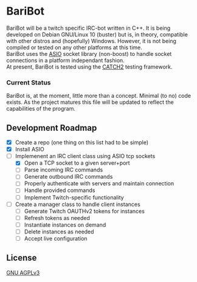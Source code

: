 # BariBot
BariBot will be a twitch specific IRC-bot written in C++.  It is being developed on Debian GNU/Linux 10 (buster) but is, in theory, compatible with other distros and (hopefully) Windows.  However, it is not being compiled or tested on any other platforms at this time.  
BariBot uses the [ASIO](https://think-async.com/Asio/index.html) socket library (non-boost) to handle socket connections in a platform independant fashion.  
At present, BariBot is tested using the [CATCH2](https://github.com/catchorg/Catch2) testing framework.  

### Current Status
BariBot is, at the moment, little more than a concept.  Minimal (to no) code exists.  As the project matures this file will be updated to reflect the capabilities of the program.

## Development Roadmap
- [X] Create a repo (one thing on this list had to be simple)
- [X] Install ASIO
- [ ] Implemenent an IRC client class using ASIO tcp sockets
  - [X] Open a TCP socket to a given server+port
  - [ ] Parse incoming IRC commands
  - [ ] Generate outbound IRC commands
  - [ ] Properly authenticate with servers and maintain connection
  - [ ] Handle provided commands
  - [ ] Implement Twitch-specific functionality
- [ ] Create a manager class to handle client instances
  - [ ] Generate Twitch OAUTHv2 tokens for instances
  - [ ] Refresh tokens as needed
  - [ ] Instantiate instances on demand
  - [ ] Delete instances as needed
  - [ ] Accept live configuration

## License
[GNU AGPLv3](https://choosealicense.com/licenses/agpl-3.0/)
